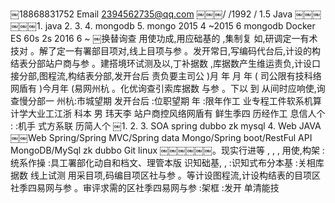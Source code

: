 ￼18868831752Email 2394562735@qq.com￼￼￼/ /1992 /1.5 Java￼￼￼￼￼￼1. java2.3.4.mongodb5. mongo2015 4 ~2015 6mongodb Docker ES 60s 2s2016 6 ~￼换替询查 用使功成,用应础基的 ,集制复 如,研调定一有术技对 。解了定一有署部目项对,线上目项与参 。发开常日,写编码代台后,计设的构结表分部站户商与参。建搭境环试测及以,丁补据数 ,库据数产生维运责负,计设口接分部,图程流,构结表分部,发开台后 责负要主司公)月 年月 年( 司公限有技科络网盾有)今月年 (易网州杭。化优询查引索库据数 与参 。下以 到 从间时应响使,询查慢分部一州杭:市城望期 发开台后 :位职望期 年 :限年作工 业专程工件软系机算计学大业工江浙 科本 男 玮天李站户商控风络网盾有鲜生季四历经作工息信人个: :机手式方系联历简人个
￼1.2.3. SOA spring dubbo zk mysql 4.Web JAVA￼￼WebSpring/Spring MVC/Spring data Mongo/Spring boot/RestFul API MongoDB/MySqlzk dubboGitlinux￼￼￼￼￼￼。现实行进等 , , ,用使,构架           :统系作操:具工署部化动自和档文、理管本版识知础基,, :识知式布分本基    :关相库据数                    线上试测           用采目项,码编目项区社与参。等计设图程流,计设构结表的目项区社季四易网与参          。审评求需的区社季四易网与参:架框 :发开单清能技
